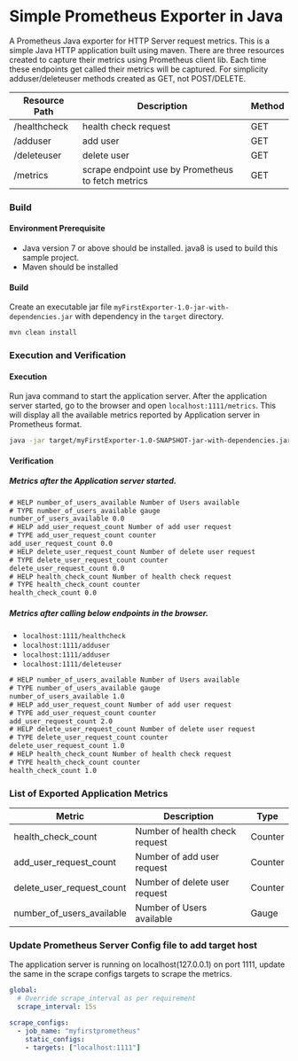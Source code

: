 # Simple Prometheus Exporter in Java

A Prometheus Java exporter for HTTP Server request metrics. This is a simple Java HTTP application built using maven. 
There are three resources created to capture their metrics using Prometheus client lib. Each time these endpoints get called their metrics will be captured. For simplicity adduser/deleteuser methods created as GET, not POST/DELETE.

| Resource Path | Description | Method |
| ----- | ----- | ----- |
| /healthcheck | health check request | GET |
| /adduser | add user | GET |
| /deleteuser | delete user | GET |
| /metrics | scrape endpoint use by Prometheus to fetch metrics | GET |

### Build
#### Environment Prerequisite
* Java version 7 or above should be installed. java8 is used to build this sample project.
* Maven should be installed

#### Build
Create an executable jar file `myFirstExporter-1.0-jar-with-dependencies.jar` with dependency in the `target` directory.
```bash
mvn clean install
```

### Execution and Verification

#### Execution
Run java command to start the application server. After the application server started, go to the browser and open 
`localhost:1111/metrics`. This will display all the available metrics reported by Application server in Prometheus format.
```bash
java -jar target/myFirstExporter-1.0-SNAPSHOT-jar-with-dependencies.jar
```

#### Verification
##### Metrics after the Application server started.
```html
# HELP number_of_users_available Number of Users available
# TYPE number_of_users_available gauge
number_of_users_available 0.0
# HELP add_user_request_count Number of add user request
# TYPE add_user_request_count counter
add_user_request_count 0.0
# HELP delete_user_request_count Number of delete user request
# TYPE delete_user_request_count counter
delete_user_request_count 0.0
# HELP health_check_count Number of health check request
# TYPE health_check_count counter
health_check_count 0.0
```

##### Metrics after calling below endpoints in the browser.
* `localhost:1111/healthcheck`
* `localhost:1111/adduser`
* `localhost:1111/adduser`
* `localhost:1111/deleteuser`

```html
# HELP number_of_users_available Number of Users available
# TYPE number_of_users_available gauge
number_of_users_available 1.0
# HELP add_user_request_count Number of add user request
# TYPE add_user_request_count counter
add_user_request_count 2.0
# HELP delete_user_request_count Number of delete user request
# TYPE delete_user_request_count counter
delete_user_request_count 1.0
# HELP health_check_count Number of health check request
# TYPE health_check_count counter
health_check_count 1.0
```

### List of Exported Application Metrics

| Metric | Description | Type |
| ------ | ------ | ------ |
| health_check_count | Number of health check request | Counter |
| add_user_request_count | Number of add user request | Counter |
| delete_user_request_count | Number of delete user request | Counter |
| number_of_users_available | Number of Users available | Gauge |

### Update Prometheus Server Config file to add target host
The application server is running on localhost(127.0.0.1) on port 1111, update the same in the scrape configs targets to scrape the metrics.
```yaml
global:
  # Override scrape_interval as per requirement
  scrape_interval: 15s

scrape_configs:
  - job_name: "myfirstprometheus"
    static_configs:
    - targets: ["localhost:1111"]
```